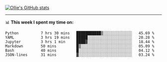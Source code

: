 <!--
**icedpanda/icedpanda** is a ✨ _special_ ✨ repository because its `README.md` (this file) appears on your GitHub profile.

Here are some ideas to get you started:

- 🔭 I’m currently working on ...
- 🌱 I’m currently learning ...
- 👯 I’m looking to collaborate on ...
- 🤔 I’m looking for help with ...
- 💬 Ask me about ...
- 📫 How to reach me: ...
- 😄 Pronouns: ...
- ⚡ Fun fact: ...
-->
[![Ollie's GitHub stats](https://github-readme-stats-icedpanda.vercel.app/api?username=icedpanda&count_private=true&show_icons=true)](https://github.com/icedpanda)

---
📊 **This week I spent my time on:**
<!--START_SECTION:waka-->

```text
Python          7 hrs 30 mins   ███████████▒░░░░░░░░░░░░░   45.69 %
YAML            3 hrs 19 mins   █████░░░░░░░░░░░░░░░░░░░░   20.28 %
Jupyter         3 hrs 1 min     ████▓░░░░░░░░░░░░░░░░░░░░   18.44 %
Markdown        50 mins         █▒░░░░░░░░░░░░░░░░░░░░░░░   05.09 %
Bash            40 mins         █░░░░░░░░░░░░░░░░░░░░░░░░   04.12 %
JSON-lines      31 mins         ▓░░░░░░░░░░░░░░░░░░░░░░░░   03.24 %
```

<!--END_SECTION:waka-->
